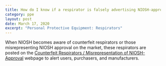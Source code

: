 ```yaml
---
title: How do I know if a respirator is falsely advertising NIOSH-approval?
category: ppe
layout: post
date: March 17, 2020
excerpt: "Personal Protective Equipment: Respirators"
---
```


When NIOSH becomes aware of counterfeit respirators or those misrepresenting NIOSH approval on the market, these respirators are posted on the [Counterfeit Respirators / Misrepresentation of NIOSH-Approval](https://www.cdc.gov/niosh/npptl/usernotices/counterfeitResp.html) webpage to alert users, purchasers, and manufacturers.
